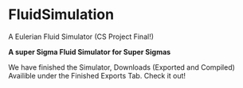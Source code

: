 # FluidSimulation
A Eulerian Fluid Simulator (CS Project Final!)

**A super Sigma Fluid Simulator for Super Sigmas**

We have finished the Simulator, 
Downloads (Exported and Compiled) Availible under the Finished Exports Tab.
Check it out!

